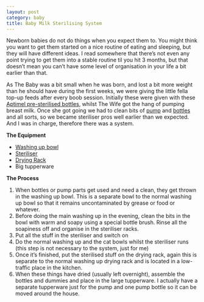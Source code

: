 ```yaml
---
layout: post
category: baby
title: Baby Milk Sterilising System
---
```



Newborn babies do not do things when you expect them to. You might think you want to get them started on a nice routine of eating and sleeping, but they will have different ideas. I read somewhere that there’s not even any point trying to get them into a stable routine til you hit 3 months, but that doesn’t mean you can’t have some level of organisation in your life a bit earlier than that.

As The Baby was a bit small when he was born, and lost a bit more weight than he should have during the first weeks, we were giving the little fella top-up feeds after every boob session. Initially these were given with these [Aptimel pre-sterilised bottles](http://www.boots.com/aptamil-1-first-milk-starter-pack-ready-to-feed-6x70ml-10175040), whilst The Wife got the hang of pumping breast milk. Once she got going we had to clean bits of [pump](https://www.amazon.co.uk/Medela-Swing-Electric-Breastpump-Calma/dp/B000LPZTQY/ref=sr_1_1_a_it?ie=UTF8&qid=1490021594&sr=8-1&keywords=medela+swing) and [bottles](https://www.amazon.co.uk/Tommee-Tippee-Closer-Feeding-Bottles/dp/B001U3XVKC/ref=sr_1_4?s=baby&ie=UTF8&qid=1490021664&sr=1-4&keywords=tommee+tippee+bottles) and all sorts, so we became steriliser pros well earlier than we expected. And I was in charge, therefore there was a system. 




**The Equipment**

* [Washing up bowl](https://www.amazon.co.uk/ADDIS-touch-Washing-White-Grass/dp/B00DWZRZ3U/ref=pd_sbs_201_1?_encoding=UTF8&psc=1&refRID=JJP43TNPEBPC27CMYF43)
* [Steriliser](https://www.amazon.co.uk/Tommee-Tippee-Closer-Electric-Steriliser/dp/B004GCJF9K/ref=sr_1_1?s=baby&ie=UTF8&qid=1490020913&sr=1-1&keywords=tommee+tippee+steriliser)
* [Drying Rack](https://www.amazon.co.uk/Boon-Lawn-Countertop-Drying-Green-x/dp/B004OR1DTC/ref=sr_1_1_a_it?ie=UTF8&qid=1490020938&sr=8-1&keywords=lawn+drying+rack)
* Big tupperware

**The Process**

1.  When bottles or pump parts get used and need a clean, they get thrown in the washing up bowl. This is a separate bowl to the normal washing up bowl so that it remains uncontaminated by grease or food or whatever.
1. Before doing the main washing up in the evening, clean the bits in the bowl with warm and soapy using a special bottle brush. Rinse all the soapiness off and organise in the steriliser racks.
1. Put all the stuff in the steriliser and switch on
1. Do the normal washing up and the cat bowls whilst the steriliser runs (this step is not necessary to the system, just for me)
1. Once it’s finished, put the sterilised stuff on the drying rack, again this is separate to the normal washing up drying rack and is located in a low-traffic place in the kitchen.
1. When these things have dried (usually left overnight), assemble the bottles and dummies and place in the large tupperware. I actually have a separate tupperware just for the pump and one pump bottle so it can be moved around the house.

 
